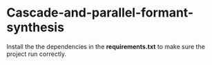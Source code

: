 # Cascade-and-parallel-formant-synthesis

Install the the dependencies in the **requirements.txt** to make sure the project run correctly.
